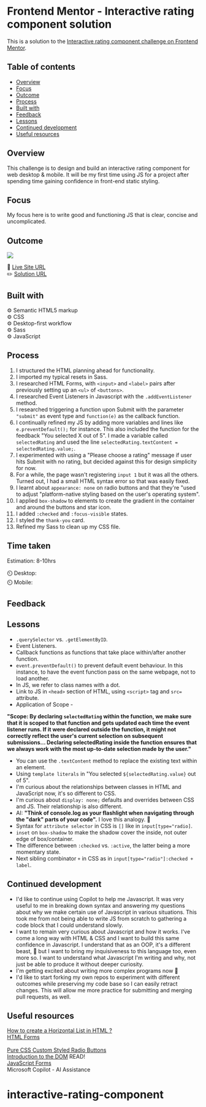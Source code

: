 # Frontend Mentor - Interactive rating component solution

This is a solution to the [Interactive rating component challenge on Frontend Mentor](https://www.frontendmentor.io/challenges/interactive-rating-component-koxpeBUmI).

## Table of contents

- [Overview](#overview)
- [Focus](#focus)
- [Outcome](#outcome)
- [Process](#process)
- [Built with](#built-with)
- [Feedback](#feedback)
- [Lessons](#lessons)
- [Continued development](#cont-development)
- [Useful resources](#useful-resources)

## Overview

This challenge is to design and build an interactive rating component for web desktop & mobile. It will be my first time using JS for a project after spending time gaining confidence in front-end static styling.

## Focus

My focus here is to write good and functioning JS that is clear, concise and uncomplicated.

## Outcome

![](./)

:jigsaw: [Live Site URL]()  
:pencil2: [Solution URL]()

## Built with

:gear: Semantic HTML5 markup  
:gear: CSS  
:gear: Desktop-first workflow  
:gear: Sass  
:gear: JavaScript

## Process

1. I structured the HTML planning ahead for functionality.
2. I imported my typical resets in Sass.
3. I researched HTML Forms, with `<input>` and `<label>` pairs after previously setting up an `<ul>` of `<buttons>`.
4. I researched Event Listeners in Javascript with the `.addEventListener` method.
5. I researched triggering a function upon Submit with the parameter `"submit"` as event type and `function(e)` as the callback function.
6. I continually refined my JS by adding more variables and lines like `e.preventDefault();` for instance. This also included the function for the feedback "You selected X out of 5". I made a variable called `selectedRating` and used the line `selectedRating.textContent = selectedRating.value;`.
7. I experimented with using a "Please choose a rating" message if user hits Submit with no rating, but decided against this for design simplicity for now.
8. For a while, the page wasn't registering `input 1` but it was all the others. Turned out, I had a small HTML syntax error so that was easily fixed.
9. I learnt about `appearance: none` on radio buttons and that they're "used to adjust "platform-native styling based on the user's operating system".
10. I applied `box-shadow` to elements to create the gradient in the container and around the buttons and star icon.
11. I added `:checked` and `:focus-visible` states.
12. I styled the `thank-you` card.
13. Refined my Sass to clean up my CSS file.

## Time taken

Estimation: 8-10hrs

:timer_clock: Desktop:  
:timer_clock: Mobile:

## Feedback

## Lessons

- `.querySelector` vs. `.getElementByID`.
- Event Listeners.
- Callback functions as functions that take place within/after another function.
- `event.preventDefault()` to prevent default event behaviour. In this instance, to have the event function pass on the same webpage, not to load another.
- In JS, we refer to class names with a dot.
- Link to JS in `<head>` section of HTML, using `<script>` tag and `src=` attribute.
- Application of Scope -

**"Scope: By declaring `selectedRating` within the function, we make sure that it is scoped to that function and gets updated each time the event listener runs. If it were declared outside the function, it might not correctly reflect the user's current selection on subsequent submissions... Declaring selectedRating inside the function ensures that we always work with the most up-to-date selection made by the user."**

- You can use the `.textContent` method to replace the existing text within an element.
- Using `template literals` in "You selected `${selectedRating.value}` out of 5".
- I'm curious about the relationships between classes in HTML and JavaScript now, it's so different to CSS.
- I'm curious about `display: none;` defaults and overrides between CSS and JS. Their relationship is also different.
- AI: **"Think of console.log as your flashlight when navigating through the "dark" parts of your code".** I love this analogy. :flashlight:
- Syntax for `attribute selector` in CSS is `[]` like in `input[type="radio]`.
- `inset` on `box-shadow` to make the shadow cover the inside, not outer edge of box/container.
- The difference between `:checked` vs. `:active`, the latter being a more momentary state.
- Next sibling combinator `+` in CSS as in `input[type="radio"]:checked + label`.

## Continued development

- I'd like to continue using Copilot to help me Javascript. It was very useful to me in breaking down syntax and answering my questions about why we make certain use of Javascript in various situations. This took me from not being able to write JS from scratch to gathering a code block that I could understand slowly.
- I want to remain very curious about Javascript and how it works. I've come a long way with HTML & CSS and I want to build this same confidence in Javascript. I understand that as an OOP, it's a different beast, :dragon: but I want to bring my inquisiveness to this language too, even more so. I want to understand what Javascript I'm writing and why, not just be able to produce it without deeper curiosity.
- I'm getting excited about writing more complex programs now :slightly_smiling_face:
- I'd like to start forking my own repos to experiment with different outcomes while preserving my code base so I can easily retract changes. This will allow me more practice for submitting and merging pull requests, as well.

## Useful resources

[How to create a Horizontal List in HTML ?](https://www.geeksforgeeks.org/how-to-create-a-horizontal-list-in-html/)  
[HTML Forms](https://www.w3schools.com/html/html_forms.asp)  
[](https://discord.com/channels/824970620529279006/1195616458961592380/1195619278192386058)  
[Pure CSS Custom Styled Radio Buttons](https://moderncss.dev/pure-css-custom-styled-radio-buttons/)  
[Introduction to the DOM](https://developer.mozilla.org/en-US/docs/Web/API/Document_Object_Model/Introduction) READ!  
[JavaScript Forms](https://www.w3schools.com/js/js_validation.asp)  
Microsoft Copilot - AI Assistance

# interactive-rating-component

